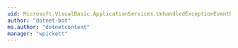 ```yaml
---
uid: Microsoft.VisualBasic.ApplicationServices.UnhandledExceptionEventHandler
author: "dotnet-bot"
ms.author: "dotnetcontent"
manager: "wpickett"
---
```

